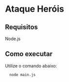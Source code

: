 <h1>Ataque Heróis</h1>
<h2>Requisitos</h2>
<p>Node.js</p>
<h2>Como executar</h2>
<p>Utilize o comando abaixo:</p>

```
  node main.js
```
